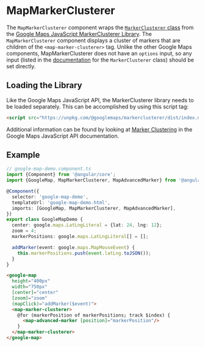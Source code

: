 # MapMarkerClusterer

The `MapMarkerClusterer` component wraps the [`MarkerClusterer` class](https://googlemaps.github.io/js-markerclusterer/classes/MarkerClusterer.html) from the [Google Maps JavaScript MarkerClusterer Library](https://github.com/googlemaps/js-markerclusterer). The `MapMarkerClusterer` component displays a cluster of markers that are children of the `<map-marker-clusterer>` tag. Unlike the other Google Maps components, MapMarkerClusterer does not have an `options` input, so any input (listed in the [documentation](https://googlemaps.github.io/js-markerclusterer/) for the `MarkerClusterer` class) should be set directly.

## Loading the Library

Like the Google Maps JavaScript API, the MarkerClusterer library needs to be loaded separately. This can be accomplished by using this script tag:

```html
<script src="https://unpkg.com/@googlemaps/markerclusterer/dist/index.min.js"></script>
```

Additional information can be found by looking at [Marker Clustering](https://developers.google.com/maps/documentation/javascript/marker-clustering) in the Google Maps JavaScript API documentation.

## Example

```typescript
// google-map-demo.component.ts
import {Component} from '@angular/core';
import {GoogleMap, MapMarkerClusterer, MapAdvancedMarker} from '@angular/google-maps';

@Component({
  selector: 'google-map-demo',
  templateUrl: 'google-map-demo.html',
  imports: [GoogleMap, MapMarkerClusterer, MapAdvancedMarker],
})
export class GoogleMapDemo {
  center: google.maps.LatLngLiteral = {lat: 24, lng: 12};
  zoom = 4;
  markerPositions: google.maps.LatLngLiteral[] = [];

  addMarker(event: google.maps.MapMouseEvent) {
    this.markerPositions.push(event.latLng.toJSON());
  }
}
```

```html
<google-map
  height="400px"
  width="750px"
  [center]="center"
  [zoom]="zoom"
  (mapClick)="addMarker($event)">
  <map-marker-clusterer>
    @for (markerPosition of markerPositions; track $index) {
      <map-advanced-marker [position]="markerPosition"/>
    }
  </map-marker-clusterer>
</google-map>
```
